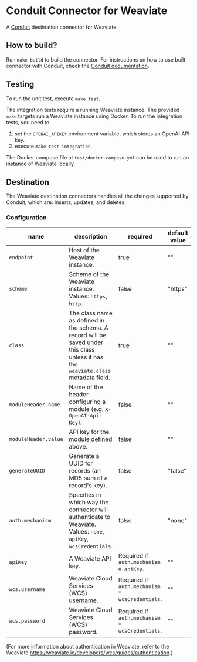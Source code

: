 # Conduit Connector for Weaviate
A [Conduit](https://conduit.io) destination connector for Weaviate.

## How to build?
Run `make build` to build the connector. For instructions on how to use built connector
with Conduit, check the [Conduit documentation](https://conduit.io/docs/connectors/installing).

## Testing
To run the unit test, execute `make test`. 

The integration tests require a running Weaviate instance. The provided `make` targets run
a Weaviate instance using Docker. To run the integration tests, you need to:
1. set the `OPENAI_APIKEY` environment variable, which stores an OpenAI API key.
2. execute `make test-integration`.

The Docker compose file at `test/docker-compose.yml` can be used to run an instance of Weaviate locally.

## Destination

The Weaviate destination connectors handles all the changes supported by Conduit, 
which are: inserts, updates, and deletes. 

### Configuration

| name                 | description                                                                                                                         | required                                       | default value |
|----------------------|-------------------------------------------------------------------------------------------------------------------------------------|------------------------------------------------|---------------|
| `endpoint`           | Host of the Weaviate instance.                                                                                                      | true                                           | ""            |
| `scheme`             | Scheme of the Weaviate instance. Values: `https`, `http`.                                                                           | false                                          | "https"       |
| `class`              | The class name as defined in the schema. A record will be saved under this class unless it has the `weaviate.class` metadata field. | true                                           | ""            |
| `moduleHeader.name`  | Name of the header configuring a module (e.g. `X-OpenAI-Api-Key`).                                                                  | false                                          | ""            |
| `moduleHeader.value` | API key for the module defined above.                                                                                               | false                                          | ""            |
| `generateUUID`       | Generate a UUID for records (an MD5 sum of a record's key).                                                                         | false                                          | "false"       |
| `auth.mechanism`     | Specifies in which way the connector will authenticate to Weaviate. Values: `none`, `apiKey`, `wcsCredentials`.                     | false                                          | "none"        |
| `apiKey`             | A Weaviate API key.                                                                                                                 | Required if `auth.mechanism = apiKey`.         | ""            |
| `wcs.username`       | Weaviate Cloud Services (WCS) username.                                                                                             | Required if `auth.mechanism = wcsCredentials`. | ""            |
| `wcs.password`       | Weaviate Cloud Services (WCS) password.                                                                                             | Required if `auth.mechanism = wcsCredentials`. | ""            |

(For more information about authentication in Weaviate, refer to the Weaviate https://weaviate.io/developers/wcs/guides/authentication.)
